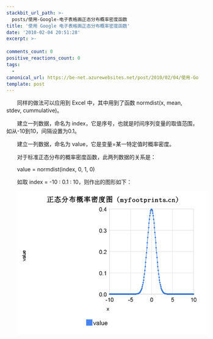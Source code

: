 ```yaml
---
stackbit_url_path: >-
  posts/使用-Google-电子表格画正态分布概率密度函数
title: '使用 Google 电子表格画正态分布概率密度函数'
date: '2010-02-04 20:51:28'
excerpt: >-
  
comments_count: 0
positive_reactions_count: 0
tags: 
  - 
canonical_url: https://be-net.azurewebsites.net/post/2010/02/04/使用-Google-电子表格画正态分布概率密度函数
template: post
---
```

<div style="text-indent: 2em;"><p>同样的做法可以应用到 Excel 中，其中用到了函数 normdist(x, mean, stdev, cummulative)。</p><p>建立一列数据，命名为 index，它是序号，也就是时间序列变量的取值范围，如从-10到10，间隔设置为0.1。</p><p>建立一列数据，命名为 value，它是变量=某一特定值时概率密度。</p><p>对于标准正态分布的概率密度函数，此两列数据的关系是：</p><p>value = normdist(index, 0, 1, 0)</p><p>如取 index = -10 : 0.1 : 10，则作出的图形如下：</p><p><img width="500" height="375" alt="" src="https://raw.githubusercontent.com/Jeff-Tian/blogengine.net/master/Source/BlogEngine/BlogEngine.NET/App_Data/files/image_359.png"></p></div>